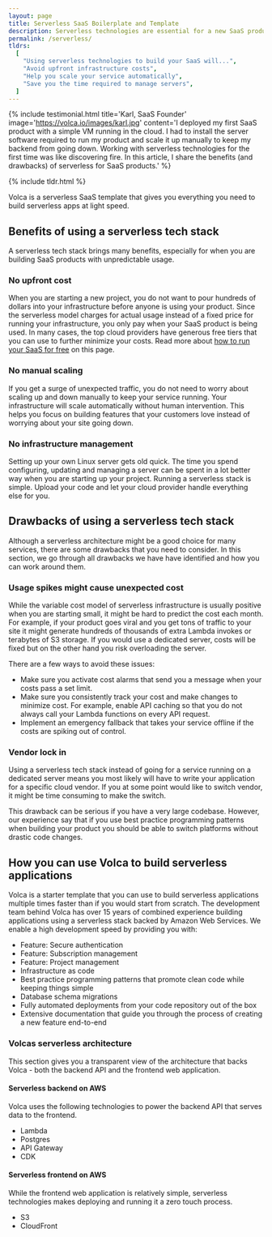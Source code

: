 ```yaml
---
layout: page
title: Serverless SaaS Boilerplate and Template
description: Serverless technologies are essential for a new SaaS product to be able to launch with minimal cost and being able to scale up when attracting more users.
permalink: /serverless/
tldrs:
  [
    "Using serverless technologies to build your SaaS will...",
    "Avoid upfront infrastructure costs",
    "Help you scale your service automatically",
    "Save you the time required to manage servers",
  ]
---
```


{% include testimonial.html title='Karl, SaaS Founder' image='https://volca.io/images/karl.jpg' content='I deployed my first SaaS product with a simple VM running in the cloud. I had to install the server software required to run my product and scale it up manually to keep my backend from going down. Working with serverless technologies for the first time was like discovering fire. In this article, I share the benefits (and drawbacks) of serverless for SaaS products.' %}

{% include tldr.html %}

Volca is a serverless SaaS template that gives you everything you need to build serverless apps at light speed.

## Benefits of using a serverless tech stack

A serverless tech stack brings many benefits, especially for when you are building SaaS products with unpredictable usage.

### No upfront cost

When you are starting a new project, you do not want to pour hundreds of dollars into your infrastructure before anyone is using your product. Since the serverless model charges for actual usage instead of a fixed price for running your infrastructure, you only pay when your SaaS product is being used. In many cases, the top cloud providers have generous free tiers that you can use to further minimize your costs. Read more about [how to run your SaaS for free](/deploy-your-saas-for-free/) on this page.

### No manual scaling

If you get a surge of unexpected traffic, you do not need to worry about scaling up and down manually to keep your service running. Your infrastructure will scale automatically without human intervention. This helps you focus on building features that your customers love instead of worrying about your site going down.

### No infrastructure management

Setting up your own Linux server gets old quick. The time you spend configuring, updating and managing a server can be spent in a lot better way when you are starting up your project. Running a serverless stack is simple. Upload your code and let your cloud provider handle everything else for you.

## Drawbacks of using a serverless tech stack

Although a serverless architecture might be a good choice for many services, there are some drawbacks that you need to consider. In this section, we go through all drawbacks we have have identified and how you can work around them.

### Usage spikes might cause unexpected cost

While the variable cost model of serverless infrastructure is usually positive when you are starting small, it might be hard to predict the cost each month. For example, if your product goes viral and you get tons of traffic to your site it might generate hundreds of thousands of extra Lambda invokes or terabytes of S3 storage. If you would use a dedicated server, costs will be fixed but on the other hand you risk overloading the server.

There are a few ways to avoid these issues:

- Make sure you activate cost alarms that send you a message when your costs pass a set limit.
- Make sure you consistently track your cost and make changes to minimize cost. For example, enable API caching so that you do not always call your Lambda functions on every API request.
- Implement an emergency fallback that takes your service offline if the costs are spiking out of control.

### Vendor lock in

Using a serverless tech stack instead of going for a service running on a dedicated server means you most likely will have to write your application for a specific cloud vendor. If you at some point would like to switch vendor, it might be time consuming to make the switch.

This drawback can be serious if you have a very large codebase. However, our experience say that if you use best practice programming patterns when building your product you should be able to switch platforms without drastic code changes.

## How you can use Volca to build serverless applications

Volca is a starter template that you can use to build serverless applications multiple times faster than if you would start from scratch. The development team behind Volca has over 15 years of combined experience building applications using a serverless stack backed by Amazon Web Services. We enable a high development speed by providing you with:

- Feature: Secure authentication
- Feature: Subscription management
- Feature: Project management
- Infrastructure as code
- Best practice programming patterns that promote clean code while keeping things simple
- Database schema migrations
- Fully automated deployments from your code repository out of the box
- Extensive documentation that guide you through the process of creating a new feature end-to-end

### Volcas serverless architecture

This section gives you a transparent view of the architecture that backs Volca - both the backend API and the frontend web application.

#### Serverless backend on AWS

Volca uses the following technologies to power the backend API that serves data to the frontend.

- Lambda
- Postgres
- API Gateway
- CDK

#### Serverless frontend on AWS

While the frontend web application is relatively simple, serverless technologies makes deploying and running it a zero touch process.

- S3
- CloudFront
